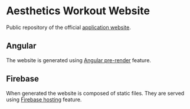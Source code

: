 # Aesthetics Workout Website

Public repository of the official [application website](https://aesthetics-workout.web.app/).

## Angular

The website is generated using [Angular pre-render](https://angular.dev/guide/prerendering) feature.

## Firebase

When generated the website is composed of static files. They are served using [Firebase hosting](https://firebase.google.com/docs/hosting)
feature.
